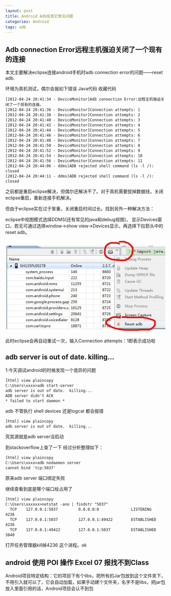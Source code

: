 ```yaml
---
layout: post
title: Android Adb及其它常见问题
categories: Android
tags: adb
---
```


## Adb connection Error远程主机强迫关闭了一个现有的连接

本文主要解决eclipse连接android手机时adb connection error的问题——reset adb.
 
环境为真机测试，偶尔会报如下错误
Java代码  收藏代码

    [2012-04-24 20:41:34 - DeviceMonitor]Adb connection Error:远程主机强迫关闭了一个现有的连接。  
    [2012-04-24 20:41:36 - DeviceMonitor]Connection attempts: 1  
    [2012-04-24 20:41:38 - DeviceMonitor]Connection attempts: 2  
    [2012-04-24 20:41:40 - DeviceMonitor]Connection attempts: 3  
    [2012-04-24 20:41:42 - DeviceMonitor]Connection attempts: 4  
    [2012-04-24 20:41:44 - DeviceMonitor]Connection attempts: 5  
    [2012-04-24 20:41:46 - DeviceMonitor]Connection attempts: 6  
    [2012-04-24 20:41:48 - DeviceMonitor]Connection attempts: 7  
    [2012-04-24 20:41:50 - DeviceMonitor]Connection attempts: 8  
    [2012-04-24 20:41:52 - DeviceMonitor]Connection attempts: 9  
    [2012-04-24 20:41:54 - DeviceMonitor]Connection attempts: 10  
    [2012-04-24 20:41:56 - DeviceMonitor]Connection attempts: 11  
    [2012-04-24 20:44:06 - ddms]ADB rejected shell command (ls -l /): closed  
    [2012-04-24 20:44:11 - ddms]ADB rejected shell command (ls -l /): closed  

之前都是重启eclipse解决，但偶尔还解决不了。对于真机需要拔掉数据线，关闭eclipse重启，重新连接手机解决。 

 

但由于eclipse实在过于笨重，关闭重启时间过长。找到另外一种解决方法：

eclipse中视图模式选择DDMS(还有常见的java和debug视图)， 显示Devices窗口，若无可通过选择window->show view->Devices显示，再选择下拉箭头中的reset adb。

<img src="/media/img/android-adb.jpg">

此时eclipse会再自动重试一次，输入Connection attempts：1即表示成功啦

## adb server is out of date. killing...

1:今天调试android的时候发现一个诡异的问题

    [html] view plaincopy
    C:\Users\xxxx>adb start-server   
    adb server is out of date.  killing...   
    ADB server didn't ACK   
    * failed to start daemon *   

adb 不管执行 shell devices 还是logcat 都会报错 

    [html] view plaincopy
    adb server is out of date.  killing...   

究其源就是adb server没启动 

到stackoverflow上查了一下 经过分析整理如下：

    [html] view plaincopy
    C:\Users\xxxx>adb nodaemon server   
    cannot bind 'tcp:5037'   

原来adb server 端口绑定失败 

继续查看到底是哪个端口给占用了

    [html] view plaincopy
    C:\Users\xxxxxx>netstat -ano | findstr "5037"   
      TCP    127.0.0.1:5037         0.0.0.0:0              LISTENING       4236   
      TCP    127.0.0.1:5037         127.0.0.1:49422        ESTABLISHED     4236   
      TCP    127.0.0.1:49422        127.0.0.1:5037         ESTABLISHED     3840   
      
打开任务管理器kill掉4236 这个进程。ok

## android 使用 POI 操作 Excel 07 报找不到Class

Android项目特定结构：它的项目下有个libs，把所有的Jar包放到这个文件夹下，不用引入就可以了，它会自动加载，如果手动建个文件夹，名字不是libs，把jar包放入里面引用的话，Android项目会认不到包


